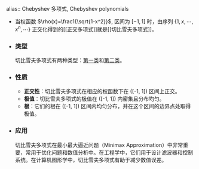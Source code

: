alias:: Chebyshev 多项式, Chebyshev polynomials

- 当权函数 $\rho(x)=\frac1{\sqrt{1-x^2}}$, 区间为 $[-1,1]$ 时，由序列 $\{1,x,\cdots,x^n,\cdots\}$ 正交化得到的[[正交多项式]]就是[[切比雪夫多项式]]。
- ### 类型
  切比雪夫多项式有两种类型：[第一类]([[第一类切比雪夫多项式]])和[第二类]([[第二类切比雪夫多项式]])。
- ### 性质
	- **正交性**：切比雪夫多项式在相应的权函数下在 \([-1, 1]\) 区间上正交。
	- **极值**：切比雪夫多项式的极值在 \([-1, 1]\) 内密集且分布均匀。
	- **根**：它们的根在 \([-1, 1]\) 区间内均匀分布，并在这个区间的边界点处取得极值。
- ### 应用
  切比雪夫多项式在最小最大逼近问题（Minimax Approximation）中非常重要，常用于优化问题和数值分析中。在工程学中，它们用于设计滤波器和控制系统。在计算机图形学中，切比雪夫多项式有助于减少数值误差。